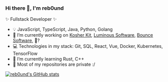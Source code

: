 ### Hi there 👋, I'm reb0und

✨ Fullstack Developer ✨

- 💡  JavaScript, TypeScript, Java, Python, Golang
- 🔭 I’m currently working on [Kosher Kit](https://twitter.com/kosherkit/), [Luminous Software](https://twitter.com/luminousftware), [Bounce Software](https://bouncealerts.com/), 👻?
- 💻 Technologies in my stack: Git, SQL, React, Vue, Docker, Kubernetes, TensorFlow
- 🌱 I’m currently learning Rust, C++
- 🚨 Most of my repositories are private :/


[![reb0und's GitHub stats](https://github-readme-stats.vercel.app/api?username=reb0und)](https://github.com/reb0und/github-readme-stats)

